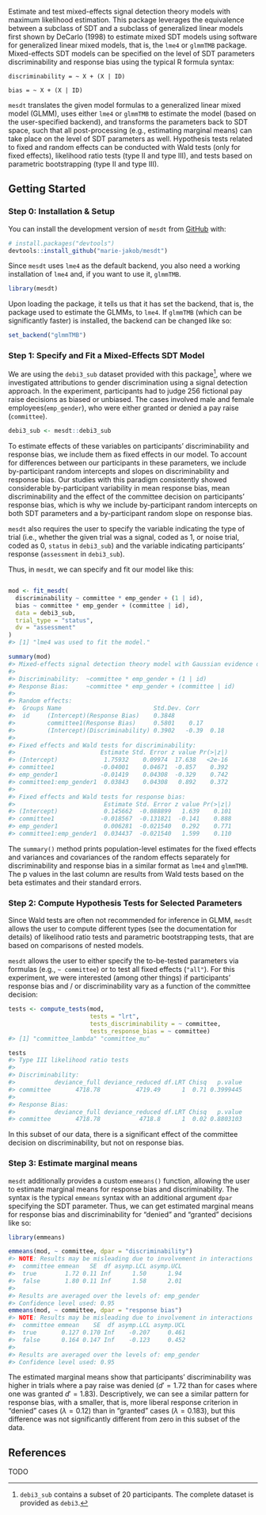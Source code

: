 
<!-- README.md is generated from README.Rmd. Please edit that file -->

Estimate and test mixed-effects signal detection theory models with
maximum likelihood estimation. This package leverages the equivalence
between a subclass of SDT and a subclass of generalized linear models
first shown by DeCarlo (1998) to estimate mixed SDT models using
software for generalized linear mixed models, that is, the `lme4` or
`glmmTMB` package. Mixed-effects SDT models can be specified on the
level of SDT parameters discriminability and response bias using the
typical R formula syntax:

`discriminability = ~ X + (X | ID)`

`bias = ~ X + (X | ID)`

`mesdt` translates the given model formulas to a generalized linear
mixed model (GLMM), uses either `lme4` or `glmmTMB` to estimate the
model (based on the user-specified backend), and transforms the
parameters back to SDT space, such that all post-processing (e.g.,
estimating marginal means) can take place on the level of SDT parameters
as well. Hypothesis tests related to fixed and random effects can be
conducted with Wald tests (only for fixed effects), likelihood ratio
tests (type II and type III), and tests based on parametric
bootstrapping (type II and type III).

## Getting Started

### Step 0: Installation & Setup

You can install the development version of `mesdt` from
[GitHub](https://github.com/) with:

``` r
# install.packages("devtools")
devtools::install_github("marie-jakob/mesdt")
```

Since `mesdt` uses `lme4` as the default backend, you also need a
working installation of `lme4` and, if you want to use it, `glmmTMB`.

``` r
library(mesdt)
```

Upon loading the package, it tells us that it has set the backend, that
is, the package used to estimate the GLMMs, to `lme4`. If `glmmTMB`
(which can be significantly faster) is installed, the backend can be
changed like so:

``` r
set_backend("glmmTMB")
```

### Step 1: Specify and Fit a Mixed-Effects SDT Model

We are using the `debi3_sub` dataset provided with this package[^1],
where we investigated attributions to gender discrimination using a
signal detection approach. In the experiment, participants had to judge
256 fictional pay raise decisions as biased or unbiased. The cases
involved male and female employees(`emp_gender`), who were either
granted or denied a pay raise (`committee`).

``` r
debi3_sub <- mesdt::debi3_sub
```

To estimate effects of these variables on participants’ discriminability
and response bias, we include them as fixed effects in our model. To
account for differences between our participants in these parameters, we
include by-participant random intercepts and slopes on discriminability
and response bias. Our studies with this paradigm consistently showed
considerable by-participant variability in mean response bias, mean
discriminability and the effect of the committee decision on
participants’ response bias, which is why we include by-participant
random intercepts on both SDT parameters and a by-participant random
slope on response bias.

`mesdt` also requires the user to specify the variable indicating the
type of trial (i.e., whether the given trial was a signal, coded as 1,
or noise trial, coded as 0, `status` in `debi3_sub`) and the variable
indicating participants’ response (`assessment` in `debi3_sub`).

Thus, in `mesdt`, we can specify and fit our model like this:

``` r

mod <- fit_mesdt(
  discriminability ~ committee * emp_gender + (1 | id),
  bias ~ committee * emp_gender + (committee | id),
  data = debi3_sub,
  trial_type = "status",
  dv = "assessment"
)
#> [1] "lme4 was used to fit the model."

summary(mod)
#> Mixed-effects signal detection theory model with Gaussian evidence distributions fit by maximum likelihood (Adaptive Gauss-Hermite Quadrature, nAGQ = 0) with the lme4 package. 
#>  
#> Discriminability:  ~committee * emp_gender + (1 | id) 
#> Response Bias:     ~committee * emp_gender + (committee | id) 
#> 
#> Random effects:
#>  Groups Name                          Std.Dev. Corr       
#>  id     (Intercept)(Response Bias)    0.3848              
#>         committee1(Response Bias)     0.5801    0.17      
#>         (Intercept)(Discriminability) 0.3902   -0.39  0.18
#> 
#> Fixed effects and Wald tests for discriminability: 
#>                        Estimate Std. Error z value Pr(>|z|)
#> (Intercept)             1.75932    0.09974  17.638   <2e-16
#> committee1             -0.04001    0.04671  -0.857    0.392
#> emp_gender1            -0.01419    0.04308  -0.329    0.742
#> committee1:emp_gender1  0.03843    0.04308   0.892    0.372
#> 
#> Fixed effects and Wald tests for response bias: 
#>                         Estimate Std. Error z value Pr(>|z|)
#> (Intercept)             0.145662  -0.088899   1.639    0.101
#> committee1             -0.018567  -0.131821  -0.141    0.888
#> emp_gender1             0.006281  -0.021540   0.292    0.771
#> committee1:emp_gender1  0.034437  -0.021540   1.599    0.110
```

The `summary()` method prints population-level estimates for the fixed
effects and variances and covariances of the random effects separately
for discriminability and response bias in a similar format as `lme4` and
`glmmTMB`. The p values in the last column are results from Wald tests
based on the beta estimates and their standard errors.

### Step 2: Compute Hypothesis Tests for Selected Parameters

Since Wald tests are often not recommended for inference in GLMM,
`mesdt` allows the user to compute different types (see the
documentation for details) of likelihood ratio tests and parametric
bootstrapping tests, that are based on comparisons of nested models.

`mesdt` allows the user to either specify the to-be-tested parameters
via formulas (e.g., `~ committee`) or to test all fixed effects
(`"all"`). For this experiment, we were interested (among other things)
if participants’ response bias and / or discriminability vary as a
function of the committee decision:

``` r
tests <- compute_tests(mod, 
                       tests = "lrt",
                       tests_discriminability = ~ committee,
                       tests_response_bias = ~ committee)
#> [1] "committee_lambda" "committee_mu"

tests
#> Type III likelihood ratio tests 
#> 
#> Discriminability: 
#>           deviance_full deviance_reduced df.LRT Chisq   p.value
#> committee       4718.78          4719.49      1  0.71 0.3999445
#> 
#> Response Bias: 
#>           deviance_full deviance_reduced df.LRT Chisq   p.value
#> committee       4718.78           4718.8      1  0.02 0.8803103
```

In this subset of our data, there is a significant effect of the
committee decision on discriminability, but not on response bias.

### Step 3: Estimate marginal means

`mesdt` additionally provides a custom `emmeans()` function, allowing
the user to estimate marginal means for response bias and
discriminability. The syntax is the typical `emmeans` syntax with an
additional argument `dpar` specifying the SDT parameter. Thus, we can
get estimated marginal means for response bias and discriminability for
“denied” and “granted” decisions like so:

``` r
library(emmeans)

emmeans(mod, ~ committee, dpar = "discriminability")
#> NOTE: Results may be misleading due to involvement in interactions
#>  committee emmean   SE  df asymp.LCL asymp.UCL
#>  true        1.72 0.11 Inf      1.50      1.94
#>  false       1.80 0.11 Inf      1.58      2.01
#> 
#> Results are averaged over the levels of: emp_gender 
#> Confidence level used: 0.95
emmeans(mod, ~ committee, dpar = "response bias")
#> NOTE: Results may be misleading due to involvement in interactions
#>  committee emmean    SE  df asymp.LCL asymp.UCL
#>  true       0.127 0.170 Inf    -0.207     0.461
#>  false      0.164 0.147 Inf    -0.123     0.452
#> 
#> Results are averaged over the levels of: emp_gender 
#> Confidence level used: 0.95
```

The estimated marginal means show that participants’ discriminability
was higher in trials where a pay raise was denied ($d' = 1.72$ than for
cases where one was granted $d' = 1.83$). Descriptively, we can see a
similar pattern for response bias, with a smaller, that is, more liberal
response criterion in “denied” cases ($\lambda = 0.12$) than in
“granted” cases ($\lambda = 0.183$), but this difference was not
significantly different from zero in this subset of the data.

## References

TODO

[^1]: `debi3_sub` contains a subset of 20 participants. The complete
    dataset is provided as `debi3`.
